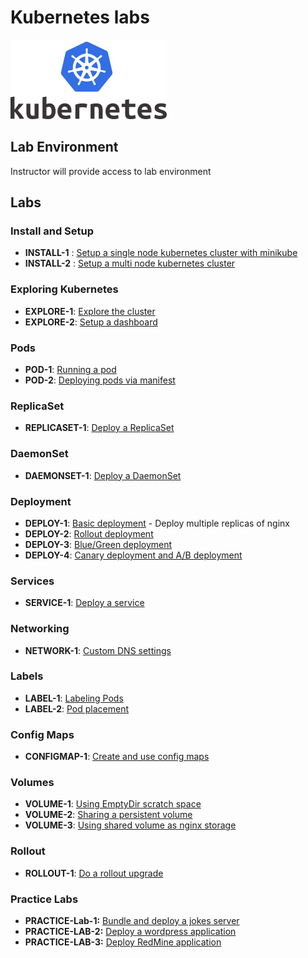 <link rel='stylesheet' href='assets/css/main.css'/>

# Kubernetes labs

![](assets/images/kubernetes-logo-4-small.png)

## Lab Environment

Instructor will provide access to lab environment

## Labs

### Install and Setup

* __INSTALL-1__ : [Setup a single node kubernetes cluster with minikube](install-and-setup/1-minikube.md)
* __INSTALL-2__ :   [Setup a multi node kubernetes cluster ](install-and-setup/2-kubernetes-cluster-setup.md)

### Exploring Kubernetes

* __EXPLORE-1__: [Explore the cluster](exploring/1-explore.md)
* __EXPLORE-2__: [Setup a dashboard](exploring/2-dashboard.md)

### Pods

* __POD-1__: [Running a pod](pods/1-pod-run/README.md)
* __POD-2__: [Deploying pods via manifest](pods/2-pod-manifest/README.md)

### ReplicaSet

* __REPLICASET-1__: [Deploy a ReplicaSet](replicaset/nginx/README.md)

### DaemonSet

* __DAEMONSET-1__: [Deploy a DaemonSet](daemonset/README.md)

### Deployment

* __DEPLOY-1__: [Basic deployment](deployments/basic/README.md) - Deploy multiple replicas of nginx
* __DEPLOY-2__: [Rollout deployment](deployments/rollout/README.md)
* __DEPLOY-3__: [Blue/Green deployment](deployments/blue-green/README.md)
* __DEPLOY-4__: [Canary deployment and A/B deployment](deployments/canary/README.md)

### Services

* __SERVICE-1__: [Deploy a service](services/nginx/README.md)

### Networking

* __NETWORK-1__: [Custom DNS settings](networking/dns/DNS.md)

### Labels

* __LABEL-1__: [Labeling Pods](labels/pod-labels/README.md)
* __LABEL-2__: [Pod placement](labels/pod-placement/README.md)

### Config Maps

* __CONFIGMAP-1__: [Create and use config maps](config-map/README.md)

### Volumes

* __VOLUME-1__: [Using EmptyDir scratch space](volumes/shared-volume-empty/README.md)
* __VOLUME-2__: [Sharing a persistent volume](volumes/pv-shared/README.md)
* __VOLUME-3__: [Using shared volume as nginx storage](volumes/pv-nginx/README.md)

### Rollout

* __ROLLOUT-1__: [Do a rollout upgrade](rollout/1-nginx/README.md)

### Practice Labs

* __PRACTICE-Lab-1:__ [Bundle and deploy a jokes server](practice-labs/joke-server/README.md)
* __PRACTICE-LAB-2:__ [Deploy a wordpress application](practice-labs/wordpress/README.md)
* __PRACTICE-LAB-3:__ [Deploy RedMine application](practice-labs/redmine/README.md)